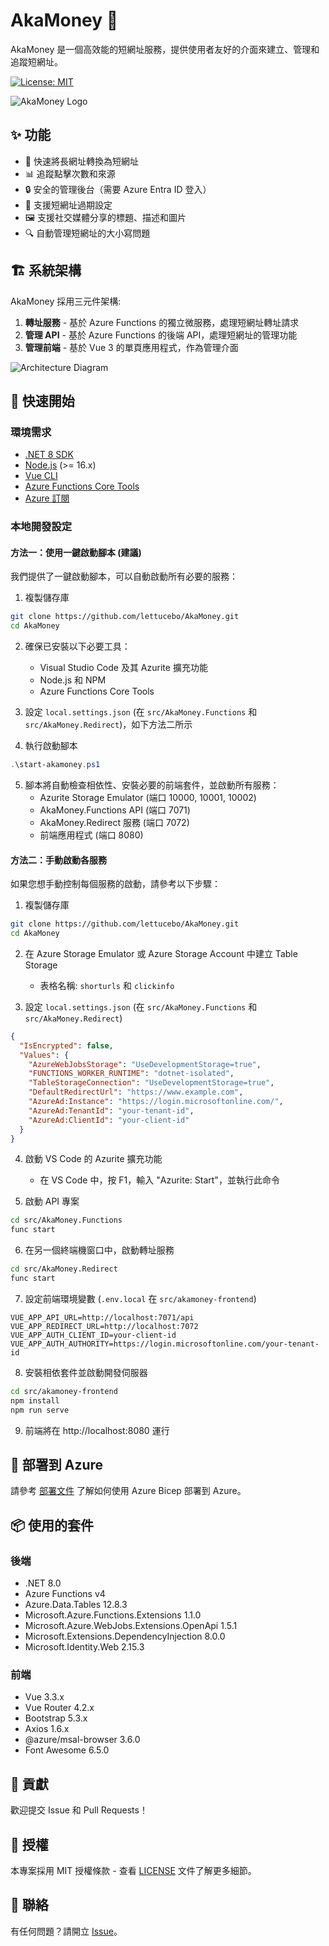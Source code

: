 # AkaMoney 🔗

AkaMoney 是一個高效能的短網址服務，提供使用者友好的介面來建立、管理和追蹤短網址。

[![License: MIT](https://img.shields.io/badge/License-MIT-yellow.svg)](https://opensource.org/licenses/MIT)

![AkaMoney Logo](docs/images/logo.png)

## ✨ 功能

- 🚀 快速將長網址轉換為短網址
- 📊 追蹤點擊次數和來源
- 🔒 安全的管理後台（需要 Azure Entra ID 登入）
- 📅 支援短網址過期設定
- 🖼️ 支援社交媒體分享的標題、描述和圖片
- 🔍 自動管理短網址的大小寫問題

## 🏗️ 系統架構

AkaMoney 採用三元件架構:

1. **轉址服務** - 基於 Azure Functions 的獨立微服務，處理短網址轉址請求
2. **管理 API** - 基於 Azure Functions 的後端 API，處理短網址的管理功能
3. **管理前端** - 基於 Vue 3 的單頁應用程式，作為管理介面

![Architecture Diagram](docs/images/architecture.png)

## 🚀 快速開始

### 環境需求

- [.NET 8 SDK](https://dotnet.microsoft.com/download/dotnet/8.0)
- [Node.js](https://nodejs.org/) (>= 16.x)
- [Vue CLI](https://cli.vuejs.org/)
- [Azure Functions Core Tools](https://docs.microsoft.com/azure/azure-functions/functions-run-local)
- [Azure 訂閱](https://azure.microsoft.com/free/)

### 本地開發設定

#### 方法一：使用一鍵啟動腳本 (建議)

我們提供了一鍵啟動腳本，可以自動啟動所有必要的服務：

1. 複製儲存庫
```bash
git clone https://github.com/lettucebo/AkaMoney.git
cd AkaMoney
```

2. 確保已安裝以下必要工具：
   - Visual Studio Code 及其 Azurite 擴充功能
   - Node.js 和 NPM
   - Azure Functions Core Tools

3. 設定 `local.settings.json` (在 `src/AkaMoney.Functions` 和 `src/AkaMoney.Redirect`)，如下方法二所示

4. 執行啟動腳本
```powershell
.\start-akamoney.ps1
```

5. 腳本將自動檢查相依性、安裝必要的前端套件，並啟動所有服務：
   - Azurite Storage Emulator (端口 10000, 10001, 10002)
   - AkaMoney.Functions API (端口 7071)
   - AkaMoney.Redirect 服務 (端口 7072)
   - 前端應用程式 (端口 8080)

#### 方法二：手動啟動各服務

如果您想手動控制每個服務的啟動，請參考以下步驟：

1. 複製儲存庫
```bash
git clone https://github.com/lettucebo/AkaMoney.git
cd AkaMoney
```

2. 在 Azure Storage Emulator 或 Azure Storage Account 中建立 Table Storage
   - 表格名稱: `shorturls` 和 `clickinfo`

3. 設定 `local.settings.json` (在 `src/AkaMoney.Functions` 和 `src/AkaMoney.Redirect`)
```json
{
  "IsEncrypted": false,
  "Values": {
    "AzureWebJobsStorage": "UseDevelopmentStorage=true",
    "FUNCTIONS_WORKER_RUNTIME": "dotnet-isolated",
    "TableStorageConnection": "UseDevelopmentStorage=true",
    "DefaultRedirectUrl": "https://www.example.com",
    "AzureAd:Instance": "https://login.microsoftonline.com/",
    "AzureAd:TenantId": "your-tenant-id",
    "AzureAd:ClientId": "your-client-id"
  }
}
```

4. 啟動 VS Code 的 Azurite 擴充功能
   - 在 VS Code 中，按 F1，輸入 "Azurite: Start"，並執行此命令

5. 啟動 API 專案
```bash
cd src/AkaMoney.Functions
func start
```

6. 在另一個終端機窗口中，啟動轉址服務
```bash
cd src/AkaMoney.Redirect
func start
```

7. 設定前端環境變數 (`.env.local` 在 `src/akamoney-frontend`)
```
VUE_APP_API_URL=http://localhost:7071/api
VUE_APP_REDIRECT_URL=http://localhost:7072
VUE_APP_AUTH_CLIENT_ID=your-client-id
VUE_APP_AUTH_AUTHORITY=https://login.microsoftonline.com/your-tenant-id
```

8. 安裝相依套件並啟動開發伺服器
```bash
cd src/akamoney-frontend
npm install
npm run serve
```

9. 前端將在 http://localhost:8080 運行

## 🚢 部署到 Azure

請參考 [部署文件](docs/deployment.md) 了解如何使用 Azure Bicep 部署到 Azure。

## 📦 使用的套件

### 後端
- .NET 8.0
- Azure Functions v4
- Azure.Data.Tables 12.8.3
- Microsoft.Azure.Functions.Extensions 1.1.0
- Microsoft.Azure.WebJobs.Extensions.OpenApi 1.5.1
- Microsoft.Extensions.DependencyInjection 8.0.0
- Microsoft.Identity.Web 2.15.3

### 前端
- Vue 3.3.x
- Vue Router 4.2.x
- Bootstrap 5.3.x
- Axios 1.6.x
- @azure/msal-browser 3.6.0
- Font Awesome 6.5.0

## 🤝 貢獻

歡迎提交 Issue 和 Pull Requests！

## 📄 授權

本專案採用 MIT 授權條款 - 查看 [LICENSE](LICENSE) 文件了解更多細節。

## 📮 聯絡

有任何問題？請開立 [Issue](https://github.com/lettucebo/AkaMoney/issues)。
